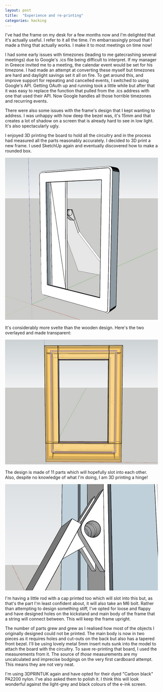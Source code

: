 ```yaml
---
layout: post
title:  "Experience and re-printing"
categories: hacking
---
```

I've had the frame on my desk for a few months now and I'm delighted that it's actually useful. I refer to it all the time. I'm embarrassingly proud that I made a thing that actually works. I make it to most meetings on time now!

I had some early issues with timezones (leading to me gatecrashing several meetings) due to Google's .ics file being difficult to interpret. If my manager in Greece invited me to a meeting, the calendar event would be set for his timezone. I had made an attempt at converting these myself but timezones are hard and daylight savings set it all on fire. To get around this, and improve support for repeating and cancelled events, I switched to using Google's API. Getting OAuth up and running took a little while but after that it was easy to replace the function that pulled from the .ics address with one that used their API. Now Google handles all those horrible timezones and recurring events.

There were also some issues with the frame's design that I kept wanting to address. I was unhappy with how deep the bezel was, it's 15mm and that creates a lot of shadow on a screen that is already hard to see in low light. It's also spectacularly ugly.

I enjoyed 3D printing the board to hold all the circuitry and in the process had measured all the parts reasonably accurately. I decided to 3D print a new frame. I used SketchUp again and eventually discovered how to make a rounded box.

![Re-designing the frame model](/assets/images/blog/frame/frame9.jpg)

It's considerably more svelte than the wooden design. Here's the two overlayed and made transparent:

![Both models overlayed](/assets/images/blog/frame/frame10.jpg)

The design is made of 11 parts which will hopefully slot into each other. Also, despite no knowledge of what I'm doing, I am 3D printing a hinge!

![A bloody hinge!](/assets/images/blog/frame/frame11.jpg)

I'm having a little rod with a cap printed too which will slot into this but, as that's the part I'm least confident about, it will also take an M6 bolt. Rather than attempting to design something stiff, I've opted for loose and flappy and have designed holes on the kickstand and main body of the frame that a string will connect between. This will keep the frame upright.

The number of parts grew and grew as I realised how most of the objects I originally designed could not be printed. The main body is now in two pieces as it requires holes and cut-outs on the back but also has a tapered front bezel. I'll be using lovely metal 5mm insert nuts sunk into the model to attach the board with the circuitry. To save re-printing that board, I used the measurements from it. The source of *those* measurements are my uncalculated and imprecise bodgings on the very first cardboard attempt. This means they are not very neat.

I'm using 3DPRINTUK again and have opted for their dyed  "Carbon black" PA2200 nylon. I've also asked them to polish it. I think this will look wonderful against the light-grey and black colours of the e-ink screen.
